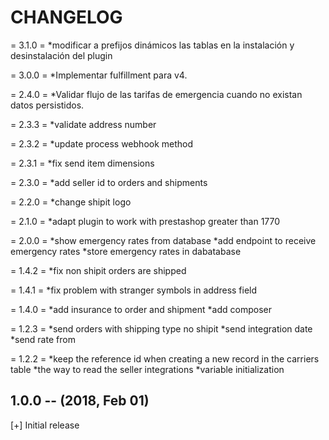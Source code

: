 # CHANGELOG
= 3.1.0 =
*modificar a prefijos dinámicos las tablas en la instalación y desinstalación del plugin

= 3.0.0 =
*Implementar fulfillment para v4.

= 2.4.0 =
*Validar flujo de las tarifas de emergencia cuando no existan datos persistidos.

= 2.3.3 =
*validate address number

= 2.3.2 =
*update process webhook method

= 2.3.1 =
*fix send item dimensions

= 2.3.0 =
*add seller id to orders and shipments

= 2.2.0 =
*change shipit logo

= 2.1.0 =
*adapt plugin to work with prestashop greater than 1770

= 2.0.0 =
*show emergency rates from database
*add endpoint to receive emergency rates
*store emergency rates in dabatabase

= 1.4.2 =
*fix non shipit orders are shipped

= 1.4.1 =
*fix problem with  stranger symbols in address field

= 1.4.0 =
*add insurance to order and shipment
*add composer

= 1.2.3 =
*send orders with shipping type no shipit
*send integration date
*send rate from

= 1.2.2 =
*keep the reference id when creating a new record in the carriers table
*the way to read the seller integrations
*variable initialization

## 1.0.0 -- (2018, Feb 01)
[+] Initial release
